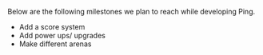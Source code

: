 Below are the following milestones we plan to reach while developing Ping.

- Add a score system
- Add power ups/ upgrades
- Make different arenas
